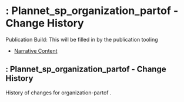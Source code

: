# : Plannet\_sp\_organization\_partof - Change History

Publication Build: This will be filled in by the publication tooling

* [Narrative Content](SearchParameter-organization-partof.html)

## : Plannet\_sp\_organization\_partof - Change History

History of changes for organization-partof .